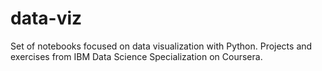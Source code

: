 # data-viz

Set of notebooks focused on data visualization with Python.  Projects and exercises from IBM Data Science Specialization on Coursera. 
